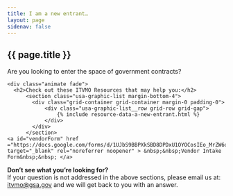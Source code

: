 ```yaml
---
title: I am a new entrant…
layout: page
sidenav: false
---
```


<section class="grid-container border-bottom border-gray-30 padding-left-0 padding-right-1 animate fade">
<h1 class="margin-top-0">{{ page.title }}</h1>

  <div class="margin-bottom-2">
  <p class="question">Are you looking to enter the space of government contracts?</p>

    <div class="animate fade">
      <h2>Check out these ITVMO Resources that may help you:</h2>
          <section class="usa-graphic-list margin-bottom-4">
            <div class="grid-container grid-container margin-0 padding-0">
                <div class="usa-graphic-list__row grid-row grid-gap">
                    {% include resource-data-a-new-entrant.html %}
                </div>
            </div>
          </section>
    <a id="vendorForm" href ="https://docs.google.com/forms/d/1UJbS9BBPXkSBD8DPDxU1OYOCosIEo_MrZW6qB10LsZA/edit" target="_blank" rel="noreferrer noopener" > &nbsp;&nbsp;Vendor Intake Form&nbsp;&nbsp; </a> 
  </div>
  </div> 
</section>

<section class="grid-container padding-left-0 padding-right-1">
<p><strong>Don’t see what you’re looking for?</strong><br>
If your question is not addressed in the above sections, please email us at: <a href="mailto:itvmo@gsa.gov">itvmo@gsa.gov</a> and we will get back to you with an answer.</p>
</section>


